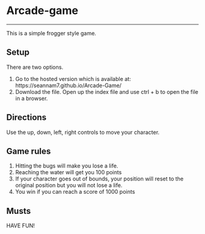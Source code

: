 # Arcade-game
------------------------------------
This is a simple frogger style game.

## Setup
There are two options.
<ol>
    <li>Go to the hosted version which is available at: https://seannam7.github.io/Arcade-Game/</li>
    <li>Download the file. Open up the index file and use ctrl + b to open the file in a browser.</li>
</ol>

## Directions
Use the up, down, left, right controls to move your character.

## Game rules
<ol>
    <li>Hitting the bugs will make you lose a life.</li>
    <li>Reaching the water will get you 100 points</li>
    <li>If your character goes out of bounds, your position will reset to the original position but you will not lose a life.</li>
    <li>You win if you can reach a score of 1000 points</li>
</ol>

## Musts
HAVE FUN!
